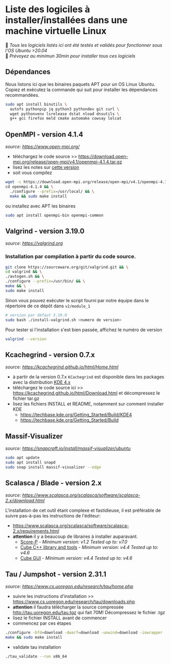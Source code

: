 # Liste des logiciles à installer/installées dans une machine virtuelle Linux
📌 *Tous les logiciels listés ici ont été testés et validés pour fonctionner sous l'OS Ubuntu >20.04*<br>
📌 *Prévoyez au minimun 30min pour installer tous ces logiciels*

## Dépendances
Nous listons ici que les binaires paquets APT pour un OS Linux Ubuntu.
Copiez et exécutez la commande qui suit pour installer les dépendances recommandées.
```bash
sudo apt install binutils \
  autofs pythonpip jq python3 pythondev git curl \
  wget pythonvenv lsrelease dstat nload dnsutils \
  g++ gcc firefox meld cmake automake cowsay lolcat
```

## OpenMPI - version 4.1.4
*source: https://www.open-mpi.org/*

- téléchargez le code source >> https://download.open-mpi.org/release/open-mpi/v4.1/openmpi-4.1.4.tar.gz
- lisez les notes sur [cette version](https://github.com/open-mpi/ompi/blob/v4.1.x/contrib/dist/linux/README)
- soit vous compilez 

```bash
wget -c https://download.open-mpi.org/release/open-mpi/v4.1/openmpi-4.1.4.tar.gz && tar zxf openmpi-4.1.4.tar.gz \
cd openmpi-4.1.4 && \
  ./configure --prefix=/usr/local/ && \
  make && sudo make install
```

ou installez avec APT les binaires
```bash
sudo apt install openmpi-bin openmpi-common
```

## Valgrind - version 3.19.0
*source: https://valgrind.org*

### Installation par compilation à partir du code source.

```bash
git clone https://sourceware.org/git/valgrind.git && \
cd valgrind && \
./autogen.sh && \
./configure --prefix=/usr/bin/ && \
make && \
sudo make install
```

Sinon vous pouvez exécuter le script fourni par notre équipe dans le répertoire de ce dépôt dans `v2/module_1`
```bash
# version par défaut 3.19.0
sudo bash ./install-valgrind.sh <numero de version>
```

Pour tester si l'installation s'est bien passée, affichez le numéro de version
```bash
valgrind --version
```


## Kcachegrind - version 0.7.x
*source: https://kcachegrind.github.io/html/Home.html*

- à partir de la version 0.7.x `KCachegrind` est disponible dans les packages avec la distribution [KDE 4.x](https://kde.org)
- téléchargez le code source ici >> https://kcachegrind.github.io/html/Download.html et décompressez le fichier tar.gz
- lisez les fichiers INSTALL et README, notamment sur comment installer KDE 
  - https://techbase.kde.org/Getting_Started/Build/KDE4
  - https://techbase.kde.org/Getting_Started/Build

## Massif-Visualizer
*source: https://snapcraft.io/install/massif-visualizer/ubuntu*

```bash
sudo apt update
sudo apt install snapd
sudo snap install massif-visualizer --edge
```

## Scalasca / Blade - version 2.x
*source: https://www.scalasca.org/scalasca/software/scalasca-2.x/download.html*

L'installation de cet outil étant complexe et fastidieuse, il est préférable de suivre pas-à-pas les instructions de l'éditeur:
- https://www.scalasca.org/scalasca/software/scalasca-2.x/requirements.html
- **attention** il y a beaucoup de libraires à installer auparavant.
  - [Score-P](http://www.score-p.org/) - *Minimum version: v1.2 	Tested up to: v7.0*
  - [Cube C++ library and tools](http://scalasca.org/scalasca/front_content.php?idart=1089) - *Minimum version: v4.4 	Tested up to: v4.6*
  - [Cube GUI](http://scalasca.org/scalasca/front_content.php?idart=1089) - *Minimum version: v4.4 	Tested up to: v4.6*

## Tau / Jumpshot - version 2.31.1
*source: https://www.cs.uoregon.edu/research/tau/home.php*

- suivre les instructions d'installation >> https://www.cs.uoregon.edu/research/tau/downloads.php
- **attention** il faudra télécharger la source compressée http://tau.uoregon.edu/tau.tgz qui fait 70M! Décompressez le fichier .tgz
- lisez le fichier INSTALL avant de commencer
- commencez par ces étapes

```bash
./configure -bfd=download -dwarf=download -unwind=download -iowrapper
make && sudo make install
```

- validate tau installation

```bash
./tau_validate --run x86_64
```
